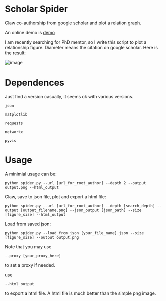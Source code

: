 # Scholar Spider
Claw co-authorship from google scholar and plot a relation graph.

An online demo is [demo](https://risingentropy.top/project/2024-scholar-spider)

I am recently searching for PhD mentor, so I write this script to plot a relationship figure. Diameter means the citation on google scholar. Here is the result:

![image](https://github.com/RisingEntropy/scholar-spider/assets/69978374/6435fe85-323e-4256-a475-bcbdff54d97c)

# Dependences
Just find a version casually, it seems ok with various versions.
```
json

matplotlib

requests

networkx

pyvis
```
# Usage
A minimial usage can be:
```
python spider.py --url [url_for_root_author] --depth 2 --output output.png --html_output
```

Claw, save to json file, plot and export a html file:
```
python spider.py --url [url_for_root_author] --depth [search_depth] --output [output_filename.png] --json_output [json_path] --size [figure_size] --html_output
```
Load from saved json:
```
python spider.py --load_from_json [your_file_name].json --size [figure_size] --output output.png
```

Note that you may use
```
--proxy [your_proxy_here]
```
to set a proxy if needed.

use
```
--html_output
```
to export a html file. A html file is much better than the simple png image.


